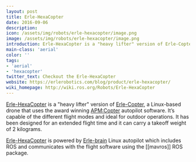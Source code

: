 ```yaml
---
layout: post
title: Erle-HexaCopter
date: 2016-09-06
description:
icon: /assets/img/robots/erle-hexacopter/image.png
image: /assets/img/robots/erle-hexacopter/image.png
introduction: Erle-HexaCopter is a "heavy lifter" version of Erle-Copter, a Linux-based drone with support for ROS and powered by Dronecode Foundation technologies.
main-class: 'aerial'
color: ''
tags:
- 'aerial'
- 'hexacopter'
twitter_text: Checkout the Erle-HexaCopter
website: https://erlerobotics.com/blog/product/erle-hexacopter/
wiki_homepage: http://wiki.ros.org/Robots/Erle-HexaCopter
---
```



[Erle-HexaCopter](https://erlerobotics.com/blog/product/erle-hexacopter/) is a "heavy lifter" version of [Erle-Copter](http://wiki.ros.org/Robots/Erle-copter), a Linux-based drone that uses the award winning [APM:Copter](http://copter.ardupilot.com/) autopilot software. It’s capable of the different flight modes and ideal for outdoor operations. It has been designed for an extended flight time and it can carry a takeoff weight of 2 kilograms.

[Erle-HexaCopter](https://erlerobotics.com/blog/product/erle-hexacopter/) is powered by [Erle-brain](http://erlerobotics.com/blog/erle-brain-2/) Linux autopilot which includes ROS and communicates with the flight software using the [[mavros]] ROS package.
